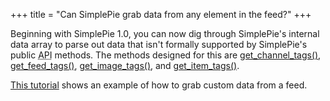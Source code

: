 +++
title = "Can SimplePie grab data from any element in the feed?"
+++

Beginning with SimplePie 1.0, you can now dig through SimplePie's internal data array to parse out data that isn't formally supported by SimplePie's public <abbr title="Application Programming Interface">API</abbr> methods. The methods designed for this are [get_channel_tags()](@/wiki/reference/simplepie/get_channel_tags.md), [get_feed_tags()](@/wiki/reference/simplepie/get_feed_tags.md), [get_image_tags()](@/wiki/reference/simplepie/get_image_tags.md), and [get_item_tags()](@/wiki/reference/simplepie_item/get_item_tags.md).

[This tutorial](@/wiki/tutorial/grab_custom_tags_or_attributes.md) shows an example of how to grab custom data from a feed.
